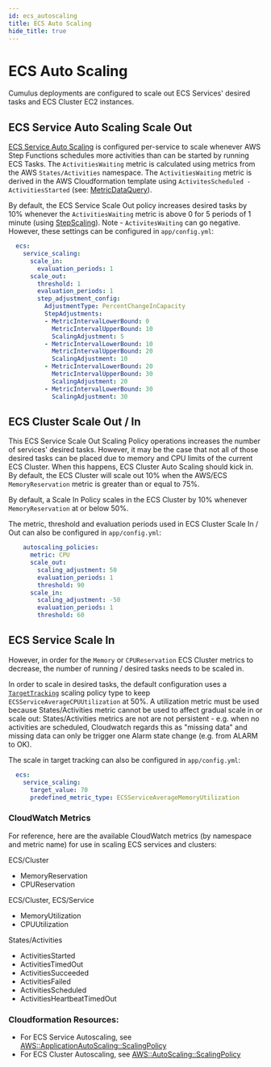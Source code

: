 ```yaml
---
id: ecs_autoscaling
title: ECS Auto Scaling
hide_title: true
---
```


# ECS Auto Scaling

Cumulus deployments are configured to scale out ECS Services' desired tasks and ECS Cluster EC2 instances.

## ECS Service Auto Scaling Scale Out

[ECS Service Auto Scaling](https://docs.aws.amazon.com/AmazonECS/latest/developerguide/service-auto-scaling.html) is configured per-service to scale whenever AWS Step Functions schedules more activities than can be started by running ECS Tasks. The `ActivitiesWaiting` metric is calculated using metrics from the AWS `States/Activities` namespace. The `ActivitiesWaiting` metric is derived in the AWS Cloudformation template using `ActivitesScheduled - ActivitiesStarted` (see: [MetricDataQuery](https://docs.aws.amazon.com/AWSCloudFormation/latest/UserGuide/aws-properties-cloudwatch-alarm-metricdataquery.html)).

By default, the ECS Service Scale Out policy increases desired tasks by 10% whenever the `ActivitiesWaiting` metric is above 0 for 5 periods of 1 minute (using [StepScaling](https://docs.aws.amazon.com/autoscaling/application/userguide/application-auto-scaling-step-scaling-policies.html)). Note - `ActivitesWaiting` can go negative. However, these settings can be configured in `app/config.yml`:

```yaml
  ecs:
    service_scaling:
      scale_in:
        evaluation_periods: 1
      scale_out:
        threshold: 1
        evaluation_periods: 1
        step_adjustment_config:
          AdjustmentType: PercentChangeInCapacity
          StepAdjustments:
          - MetricIntervalLowerBound: 0
            MetricIntervalUpperBound: 10
            ScalingAdjustment: 5
          - MetricIntervalLowerBound: 10
            MetricIntervalUpperBound: 20
            ScalingAdjustment: 10
          - MetricIntervalLowerBound: 20
            MetricIntervalUpperBound: 30
            ScalingAdjustment: 20
          - MetricIntervalLowerBound: 30
            ScalingAdjustment: 30
```

## ECS Cluster Scale Out / In

This ECS Service Scale Out Scaling Policy operations increases the number of services' desired tasks. However, it may be the case that not all of those desired tasks can be placed due to memory and CPU limits of the current ECS Cluster. When this happens, ECS Cluster Auto Scaling should kick in. By default, the ECS Cluster will scale out 10% when the AWS/ECS `MemoryReservation` metric is greater than or equal to 75%. 

By default, a Scale In Policy scales in the ECS Cluster by 10% whenever `MemoryReservation` at or below 50%.

The metric, threshold and evaluation periods used in ECS Cluster Scale In / Out can also be configured in `app/config.yml`:

```yaml
    autoscaling_policies:
      metric: CPU
      scale_out:
        scaling_adjustment: 50
        evaluation_periods: 1
        threshold: 90
      scale_in:
        scaling_adjustment: -50
        evaluation_periods: 1
        threshold: 60 
```

## ECS Service Scale In

However, in order for the `Memory` or `CPUReservation` ECS Cluster metrics to decrease, the number of running / desired tasks needs to be scaled in.

In order to scale in desired tasks, the default configuration uses a [`TargetTracking`](https://docs.aws.amazon.com/autoscaling/application/userguide/application-auto-scaling-target-tracking.html) scaling policy type to keep `ECSServiceAverageCPUUtilization` at 50%. A utilization metric must be used because States/Activities metric cannot be used to affect gradual scale in or scale out: States/Activities metrics are not are not persistent - e.g. when no activities are scheduled, Cloudwatch regards this as "missing data" and missing data can only be trigger one Alarm state change (e.g. from ALARM to OK).

The scale in target tracking can also be configured in `app/config.yml`:

```yaml
  ecs:
    service_scaling:
      target_value: 70
      predefined_metric_type: ECSServiceAverageMemoryUtilization
```

### CloudWatch Metrics

For reference, here are the available CloudWatch metrics (by namespace and metric name) for use in scaling ECS services and clusters:

ECS/Cluster
* MemoryReservation
* CPUReservation

ECS/Cluster, ECS/Service
* MemoryUtilization
* CPUUtilization

States/Activities
* ActivitiesStarted
* ActivitiesTimedOut
* ActivitiesSucceeded
* ActivitiesFailed
* ActivitiesScheduled
* ActivitiesHeartbeatTimedOut

### Cloudformation Resources:

* For ECS Service Autoscaling, see [AWS::ApplicationAutoScaling::ScalingPolicy](https://docs.aws.amazon.com/AWSCloudFormation/latest/UserGuide/aws-resource-applicationautoscaling-scalingpolicy.html#cfn-applicationautoscaling-scalingpolicy-stepscalingpolicyconfiguration)
* For ECS Cluster Autoscaling, see [AWS::AutoScaling::ScalingPolicy](https://docs.aws.amazon.com/AWSCloudFormation/latest/UserGuide/aws-properties-as-policy.html)
